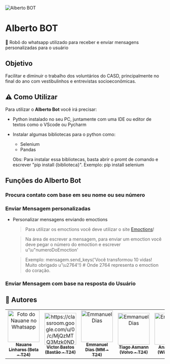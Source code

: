 ![Alberto BOT](https://pps.whatsapp.net/v/t61.24694-24/158591338_487302005761129_355164802960415134_n.jpg?ccb=11-4&oh=7c8ba9a6d1934627aa7fac0f8055ccee&oe=60B2604A)

# Alberto BOT



:robot: Robô do whatsapp utilizado para receber e enviar mensagens personalizadas para o usuário

## Objetivo

Facilitar e diminuir o trabalho dos voluntários do CASD, principalmente no final do ano com vestibulinhos e entrevistas socioeconômicas.

## ⚠️ Como Utilizar

Para utilizar o **Alberto Bot** você irá precisar: 

* Python instalado no seu PC, juntamente com uma IDE ou editor de textos como o VScode ou Pycharm
* Instalar algumas bibliotecas para o python como:
  * Selenium
  * Pandas
  
  Obs: Para instalar essa bibliotecas, basta abrir o promt de comando e escrever "pip install {biblioteca}". Exemplo: pip install selenium


## Funções do Alberto Bot

### Procura contato com base em seu nome ou seu número

### Enviar Mensagem personalizadas

* Personalizar mensagens enviando emoctions

   >Para utilizar os emoctions você deve utilizar o site [Emoctions](https://unicode-table.com/pt/emoji/)!
  
   >Na área de escrever a mensagem, para enviar um emoction você deve pegar o número do emoction e escrever u'\u"numeroDoEmoction'
   
   >Exemplo: mensagem.send_keys('Você transformou 10 vidas! Muito obrigado u'\u2764'!) # Onde 2764 representa o emoction do coração.

### Enviar Mensagem com base na resposta do Usuário


## 🌈 Autores

<table>
  <tr>
    <td align="center">
      <a href="#">
        <img src="https://pps.whatsapp.net/v/t61.24694-24/153516526_331372361619306_860743845259846174_n.jpg?ccb=11-4&oh=c0f0a39d8c34c27966ce0eb07e8686ac&oe=60B2AA03" width="100px;" alt="Foto do Nauane no Whatsapp"/><br>
        <sub>
          <b>Nauane Linhares (Beta - T24) </b>
        </sub>
      </a>
    </td>
    <td align="center">
      <a href="#">
        <img src="https://pps.whatsapp.net/v/t61.24694-24/118558196_383299582853821_113741634934752037_n.jpg?ccb=11-4&oh=04da5f46c25d9a83bd252db8f600d8cf&oe=60B2DE4A" width="100px;" alt="https://classroom.google.com/u/0/c/MjQzMTQ3Mzk0NDda/m/NjM3NzEzMDk3MTla/details"/><br>
        <sub>
          <b>Victor Bastos (Bastão - T24)</b>
        </sub>
      </a>
    </td>
    <td align="center">
      <a href="#">
        <img src="https://pps.whatsapp.net/v/t61.24694-24/138644684_873520336549248_4198284055920503421_n.jpg?ccb=11-4&oh=139bebc130dfadb0d9d7c416974f4bcf&oe=60B3812D" width="100px;" alt="Emmanuel Dias"/><br>
        <sub>
          <b>Emmanuel Dias (MM - T24) </b>
        </sub>
      </a>
   </td>
    <td align="center">
      <a href="#">
        <img src="https://pps.whatsapp.net/v/t61.24694-24/157775063_282490956727117_4283636313006254866_n.jpg?ccb=11-4&oh=9545b445092c7fa41951e7143881384f&oe=60B391D0" width="100px;" alt="Emmanuel Dias"/><br>
        <sub>
          <b>Tiago Asmann (Volvo - T24) </b>
        </sub>
      </a>
    </td>
    <td align="center">
      <a href="#">
        <img src="https://pps.whatsapp.net/v/t61.24694-24/160115816_492271362224538_5753197858338450372_n.jpg?ccb=11-4&oh=680ac810a4743655457c9c0e6743c19f&oe=60B2A41A" width="100px;" alt="Emmanuel Dias"/><br>
        <sub>
          <b>Ana Beatriz (Wiki - T24) </b>
        </sub>
      </a>
    </td>
  </tr>
</table>


